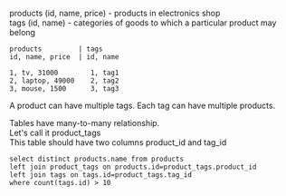 products (id, name, price) - products in electronics shop  
tags (id, name) - categories of goods to which a particular product may belong  

```
products         | tags         
id, name, price  | id, name
                
1, tv, 31000        1, tag1
2, laptop, 49000    2, tag2
3, mouse, 1500      3, tag3
```

A product can have multiple tags.
Each tag can have multiple products.

Tables have many-to-many relationship.  
Let's call it product_tags  
This table should have two columns product_id and tag_id  

```
select distinct products.name from products  
left join product_tags on products.id=product_tags.product_id  
left join tags on tags.id=product_tags.tag_id  
where count(tags.id) > 10  
```
